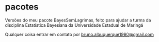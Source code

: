 # pacotes

Versões do meu pacote BayesSemLagrimas, feito para ajudar a turma da disciplina Estatística Bayesiana da Universidade Estadual de Maringá

Qualquer coisa entrar em contato por <bruno.albuquerque1990@gmail.com>
